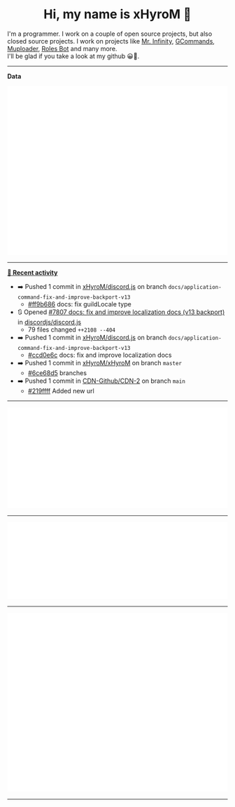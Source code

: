<p align="center">
    <!-- <img src="https://avatars.githubusercontent.com/u/56601352" width="192" alt="hyro's pfp" /> -->
    <h1 align="center">Hi, my name is xHyroM 👋</h1>
</p>

I'm a programmer. I work on a couple of open source projects, but also closed source projects. I work on projects like [Mr. Infinity](https://discord.com/oauth2/authorize?client_id=720321585625694239&scope=bot%20applications.commands&permissions=8&redirect_uri=https://blobs.gq/imanager&prompt=consent&response_type=code), [GCommands](https://github.com/Garlic-Team/GCommands), [Muploader](https://github.com/xHyroM/Muploder), [Roles Bot](https://github.com/xHyroM/roles-bot) and many more.  
I'll be glad if you take a look at my github 😀👀.

___
**Data**

<img src="https://github.com/xHyroM/xHyroM/blob/master/.cache/base.svg">

___

**[📰 Recent activity](https://github.com/xHyroM)**
* ➡️ Pushed 1 commit in [xHyroM/discord.js](https://github.com/xHyroM/discord.js) on branch `docs/application-command-fix-and-improve-backport-v13`
  * [#ff9b686](https://github.com/xHyroM/discord.js/commit/ff9b686) docs: fix guildLocale type
* 🔃 Opened [#7807 docs: fix and improve localization docs (v13 backport)](https://github.com/discordjs/discord.js/pull/7807) in [discordjs/discord.js](https://github.com/discordjs/discord.js)
  * 79 files changed `++2108 --404`
* ➡️ Pushed 1 commit in [xHyroM/discord.js](https://github.com/xHyroM/discord.js) on branch `docs/application-command-fix-and-improve-backport-v13`
  * [#ccd0e6c](https://github.com/xHyroM/discord.js/commit/ccd0e6c) docs: fix and improve localization docs
* ➡️ Pushed 1 commit in [xHyroM/xHyroM](https://github.com/xHyroM/xHyroM) on branch `master`
  * [#6ce68d5](https://github.com/xHyroM/xHyroM/commit/6ce68d5) branches
* ➡️ Pushed 1 commit in [CDN-Github/CDN-2](https://github.com/CDN-Github/CDN-2) on branch `main`
  * [#219ffff](https://github.com/CDN-Github/CDN-2/commit/219ffff) Added new url


___

<img src="https://github.com/xHyroM/xHyroM/blob/master/.cache/isocalendar.svg">

___

<img src="https://github.com/xHyroM/xHyroM/blob/master/.cache/languages.svg">

___

<img src="https://github.com/xHyroM/xHyroM/blob/master/.cache/achievements.svg">

___
